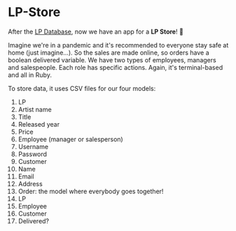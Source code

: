 # LP-Store
After the [LP Database](https://github.com/AugustoPresto/LP-Database), now we have an app for a **LP Store**! 👊

Imagine we're in a pandemic and it's recommended to everyone stay safe at home (just imagine...). So the sales are made online, so orders have a boolean delivered variable. We have two types of employees, managers and salespeople. Each role has specific actions.
Again, it's terminal-based and all in Ruby.

To store data, it uses CSV files for our four models:
1. LP
  1. Artist name
  1. Title
  1. Released year
  1. Price
1. Employee (manager or salesperson)
  1. Username
  1. Password
1. Customer
  1. Name
  1. Email
  1. Address
1. Order: the model where everybody goes together!
  1. LP
  1. Employee
  1. Customer
  1. Delivered?
